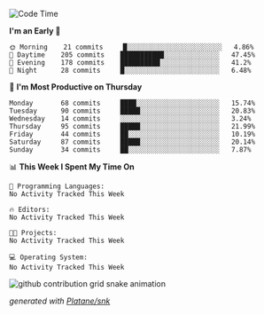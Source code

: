 <!--START_SECTION:waka-->
![Code Time](http://img.shields.io/badge/Code%20Time-0%20secs-blue)

**I'm an Early 🐤** 

```text
🌞 Morning    21 commits     █░░░░░░░░░░░░░░░░░░░░░░░░   4.86% 
🌆 Daytime    205 commits    ███████████░░░░░░░░░░░░░░   47.45% 
🌃 Evening    178 commits    ██████████░░░░░░░░░░░░░░░   41.2% 
🌙 Night      28 commits     █░░░░░░░░░░░░░░░░░░░░░░░░   6.48%

```
📅 **I'm Most Productive on Thursday** 

```text
Monday       68 commits     ████░░░░░░░░░░░░░░░░░░░░░   15.74% 
Tuesday      90 commits     █████░░░░░░░░░░░░░░░░░░░░   20.83% 
Wednesday    14 commits     ░░░░░░░░░░░░░░░░░░░░░░░░░   3.24% 
Thursday     95 commits     █████░░░░░░░░░░░░░░░░░░░░   21.99% 
Friday       44 commits     ██░░░░░░░░░░░░░░░░░░░░░░░   10.19% 
Saturday     87 commits     █████░░░░░░░░░░░░░░░░░░░░   20.14% 
Sunday       34 commits     ██░░░░░░░░░░░░░░░░░░░░░░░   7.87%

```


📊 **This Week I Spent My Time On** 

```text
💬 Programming Languages: 
No Activity Tracked This Week

🔥 Editors: 
No Activity Tracked This Week

🐱‍💻 Projects: 
No Activity Tracked This Week

💻 Operating System: 
No Activity Tracked This Week

```


<!--END_SECTION:waka-->


<!--Snake Game-->
![github contribution grid snake animation](https://raw.githubusercontent.com/viggo-gascou/viggo-gascou/output/github-contribution-grid-snake.svg)

_generated with [Platane/snk](https://github.com/Platane/snk)_
<!--Snake Game-->

